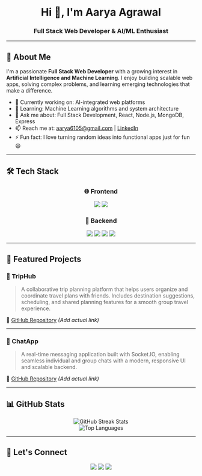 <h1 align="center">Hi 👋, I'm Aarya Agrawal</h1>
<h3 align="center">Full Stack Web Developer & AI/ML Enthusiast</h3>

---

## 🚀 About Me

I'm a passionate **Full Stack Web Developer** with a growing interest in **Artificial Intelligence and Machine Learning**. I enjoy building scalable web apps, solving complex problems, and learning emerging technologies that make a difference.

- 🔭 Currently working on: AI-integrated web platforms
- 🌱 Learning: Machine Learning algorithms and system architecture
- 💬 Ask me about: Full Stack Development, React, Node.js, MongoDB, Express
- 📫 Reach me at: aarya6105@gmail.com | [LinkedIn](https://linkedin.com/in/your-profile)
- ⚡ Fun fact: I love turning random ideas into functional apps just for fun 😄

---

## 🛠️ Tech Stack

<div align="center">

### 🌐 Frontend  
<img src="https://img.shields.io/badge/React-20232A?style=for-the-badge&logo=react&logoColor=61DAFB"/> 
<img src="https://img.shields.io/badge/TailwindCSS-06B6D4?style=for-the-badge&logo=tailwindcss&logoColor=white"/>

### 🔧 Backend  
<img src="https://img.shields.io/badge/Node.js-339933?style=for-the-badge&logo=nodedotjs&logoColor=white"/> 
<img src="https://img.shields.io/badge/Express-000000?style=for-the-badge&logo=express&logoColor=white"/> 
<img src="https://img.shields.io/badge/MongoDB-47A248?style=for-the-badge&logo=mongodb&logoColor=white"/> 
<img src="https://img.shields.io/badge/MySQL-005C84?style=for-the-badge&logo=mysql&logoColor=white"/>

</div>

---

## 📌 Featured Projects

### 🧳 TripHub  
> A collaborative trip planning platform that helps users organize and coordinate travel plans with friends. Includes destination suggestions, scheduling, and shared planning features for a smooth group travel experience.

🔗 [GitHub Repository](https://github.com/AaryaAgrawal6105/TripHub) *(Add actual link)*

---

### 💬 ChatApp  
> A real-time messaging application built with Socket.IO, enabling seamless individual and group chats with a modern, responsive UI and scalable backend.

🔗 [GitHub Repository](https://github.com/AaryaAgrawal6105/ChatApp) *(Add actual link)*

---

## 📊 GitHub Stats

<div align="center">

<img src="https://github-readme-streak-stats.herokuapp.com/?user=AaryaAgrawal6105&theme=default" alt="GitHub Streak Stats" />  
<br>
<img src="https://github-readme-stats.vercel.app/api/top-langs/?username=AaryaAgrawal6105&layout=compact&theme=default" alt="Top Languages" />

</div>

---

## 🤝 Let's Connect

<p align="center">
  <a href="https://linkedin.com/in/your-profile"><img src="https://img.shields.io/badge/LinkedIn-blue?style=for-the-badge&logo=linkedin&logoColor=white"/></a>
  <a href="mailto:your.email@example.com"><img src="https://img.shields.io/badge/Email-D14836?style=for-the-badge&logo=gmail&logoColor=white"/></a>
  <a href="https://your-portfolio-link.com"><img src="https://img.shields.io/badge/Portfolio-orange?style=for-the-badge&logo=internet-explorer&logoColor=white"/></a>
</p>
  
